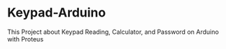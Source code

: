 # Keypad-Arduino
This Project about Keypad Reading, Calculator, and Password on Arduino with  Proteus
